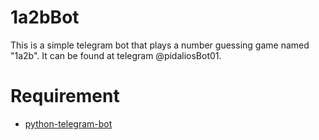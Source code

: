 # 1a2bBot
This is a simple telegram bot that plays a number guessing game named "1a2b". It can be found at telegram @pidaliosBot01.
# Requirement
* [python-telegram-bot](https://github.com/python-telegram-bot/python-telegram-bot/ "Title")

